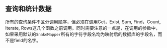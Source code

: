 ## 查询和统计数据

所有的查询条件不区分调用顺序，但必须在调用Get，Exist, Sum, Find，Count, Iterate, Rows这几个函数之前调用。同时需要注意的一点是，在调用的参数中，如果采用默认的`SnakeMapper`所有的字符字段名均为映射后的数据库的字段名，而不是field的名字。
